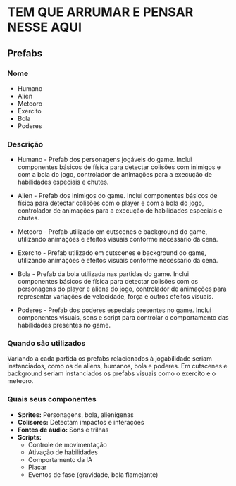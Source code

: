 # TEM QUE ARRUMAR E PENSAR NESSE AQUI

## Prefabs

### Nome
- Humano
- Alien
- Meteoro
- Exercito
- Bola
- Poderes

### Descrição
- Humano - Prefab dos personagens jogáveis do game. Inclui componentes básicos de física para detectar colisões com inimigos e com a bola do jogo, controlador de animações para a execução de habilidades especiais e chutes.

- Alien - Prefab dos inimigos do game. Inclui componentes básicos de física para detectar colisões com o player e com a bola do jogo, controlador de animações para a execução de habilidades especiais e chutes.

- Meteoro - Prefab utilizado em cutscenes e background do game, utilizando animações e efeitos visuais conforme necessário da cena. 

- Exercito - Prefab utilizado em cutscenes e background do game, utilizando animações e efeitos visuais conforme necessário da cena.

- Bola - Prefab da bola utilizada nas partidas do game. Inclui componentes básicos de física para detectar colisões com os personagens do player e aliens do jogo, controlador de animações para representar variações de velocidade, força e outros efeitos visuais.

- Poderes - Prefab dos poderes especiais presentes no game. Inclui componentes visuais, sons e script para controlar o comportamento das habilidades presentes no game.

### Quando são utilizados
Variando a cada partida os prefabs relacionados à jogabilidade seriam instanciados, como os de aliens, humanos, bola e poderes. Em cutscenes e background seriam instanciados os prefabs visuais como o exercito e o meteoro.

### Quais seus componentes
- **Sprites:** Personagens, bola, alienígenas
- **Colisores:** Detectam impactos e interações
- **Fontes de áudio:** Sons e trilhas
- **Scripts:**
  - Controle de movimentação
  - Ativação de habilidades
  - Comportamento da IA
  - Placar
  - Eventos de fase (gravidade, bola flamejante)
